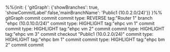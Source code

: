 %%{init: { 'gitGraph': {'showBranches': true, 'showCommitLabel':false,'mainBranchName': 'Public1 (10.0.2.0/24)'}} }%%
      gitGraph
       commit
       commit
       commit type: REVERSE tag:"Router 1"
       branch "ehpc (10.0.10.0/24)"
       commit type: HIGHLIGHT tag:"ehpc vm 1"
       commit
       commit type: HIGHLIGHT tag:"ehpc vm 2"
       commit
       commit type: HIGHLIGHT tag:"ehpc vm 3"
       commit
       checkout "Public1 (10.0.2.0/24)"
       commit type: HIGHLIGHT tag:"ehpc bm 1"
       commit
       commit type: HIGHLIGHT tag:"ehpc bm 2"
       commit
       commit
